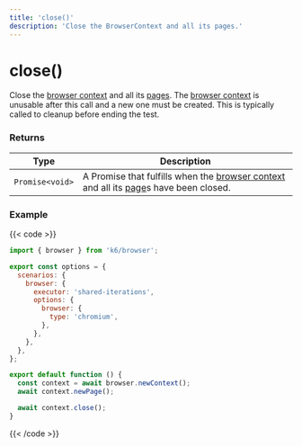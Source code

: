 ```yaml
---
title: 'close()'
description: 'Close the BrowserContext and all its pages.'
---
```


# close()

Close the [browser context](https://grafana.com/docs/k6/<K6_VERSION>/javascript-api/k6-browser/browsercontext) and all its [pages](https://grafana.com/docs/k6/<K6_VERSION>/javascript-api/k6-browser/page/). The [browser context](https://grafana.com/docs/k6/<K6_VERSION>/javascript-api/k6-browser/browsercontext) is unusable after this call and a new one must be created. This is typically called to cleanup before ending the test.

### Returns

| Type            | Description                                                                                                                                                                                                                                                                     |
| --------------- | ------------------------------------------------------------------------------------------------------------------------------------------------------------------------------------------------------------------------------------------------------------------------------- |
| `Promise<void>` | A Promise that fulfills when the [browser context](https://grafana.com/docs/k6/<K6_VERSION>/javascript-api/k6-browser/browsercontext) and all its [page](https://grafana.com/docs/k6/<K6_VERSION>/javascript-api/k6-browser/page/)s have been closed. |

### Example

{{< code >}}

```javascript
import { browser } from 'k6/browser';

export const options = {
  scenarios: {
    browser: {
      executor: 'shared-iterations',
      options: {
        browser: {
          type: 'chromium',
        },
      },
    },
  },
};

export default function () {
  const context = await browser.newContext();
  await context.newPage();

  await context.close();
}
```

{{< /code >}}
